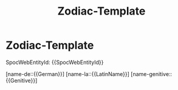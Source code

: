 ﻿---
title: "Zodiac-Template"
type: Zodiac
publish: true
confidential: public
isDeleted: false
isReadOnly: false
tags:
- astro/Zodiac

---

#  Zodiac-Template

SpocWebEntityId: {{SpocWebEntityId}}

[name-de::{{German}}]
[name-la::{{LatinName}}]
[name-genitive::{{Genitive}}]
